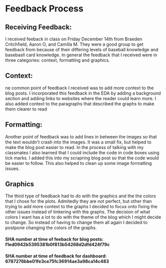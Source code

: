 # Feedback Process 

## Receiving Feedback:
I received feeback in class on Friday December 14th from Braeden Critchfield, Aaron O, and Camilla M.  They were a good group to get feedback from because of their differing levels of baseball knowledge and basebasll card knowledge. In general the feedback that I received were in three categories: context, formatting and graphics.

## Context:
ne common point of feedback I received was to add more context to the blog posts.  I incorporated this feedback in the EDA by adding a background section and adding links to websites where the reader could learn more.  I also added context to the paragraphs that described the graphs to make them clearer to read

## Formatting:
Another point of feedback was to add lines in between the images so that the text wouldn't crash into the images.  It was a small fix, but helped to make the blog post easier to read.  In the process of talking with my classmates I also learned that I could include the code in code boxes using tick marks.  I added this into my scrapring blog post so that the code would be easier to follow.  This also helped to clean up some image formatting issues.

## Graphics
The third type of feedback had to do with the graphics and the the colors that I chose for the plots.  Admitedly they are not perfect, but other than trying to add more context to the graphs I decided to focus onto fixing the other issues instead of tinkering with the graphs.  The decision of what colors I want has a lot to do with the theme of the blog which I might decide to change.  So instead of having to change them all again I decided to postpone changing the colors of the graphs.

#### SHA number at time of feeback for blog posts: f1ed0942b5395381b0f813b54268d2dfd424f79c
#### SHA number at time of feedback for dashboard: 6787276bbe01fe3ce75fc36914ae3a98ca14c483
